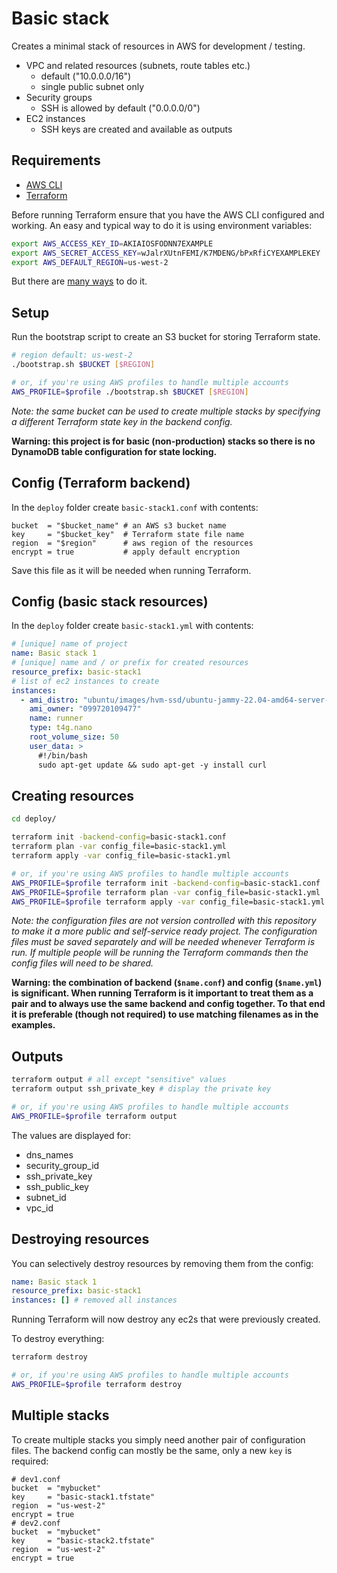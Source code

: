 # Basic stack

Creates a minimal stack of resources in AWS for development / testing.

- VPC and related resources (subnets, route tables etc.)
  - default ("10.0.0.0/16")
  - single public subnet only
- Security groups
  - SSH is allowed by default ("0.0.0.0/0")
- EC2 instances
  - SSH keys are created and available as outputs

## Requirements

- [AWS CLI](https://docs.aws.amazon.com/cli/latest/userguide/getting-started-install.html)
- [Terraform](https://www.terraform.io/)

Before running Terraform ensure that you have the AWS CLI
configured and working. An easy and typical way to do it is
using environment variables:

```bash
export AWS_ACCESS_KEY_ID=AKIAIOSFODNN7EXAMPLE
export AWS_SECRET_ACCESS_KEY=wJalrXUtnFEMI/K7MDENG/bPxRfiCYEXAMPLEKEY
export AWS_DEFAULT_REGION=us-west-2
```

But there are [many ways](https://docs.aws.amazon.com/cli/latest/userguide/cli-chap-configure.html)
to do it.

## Setup

Run the bootstrap script to create an S3 bucket for storing
Terraform state.

```bash
# region default: us-west-2
./bootstrap.sh $BUCKET [$REGION]

# or, if you're using AWS profiles to handle multiple accounts
AWS_PROFILE=$profile ./bootstrap.sh $BUCKET [$REGION]
```

*Note: the same bucket can be used to create multiple stacks by
specifying a different Terraform state key in the backend config.*

**Warning: this project is for basic (non-production) stacks so
there is no DynamoDB table configuration for state locking.**

## Config (Terraform backend)

In the `deploy` folder create `basic-stack1.conf` with contents:

```hcl
bucket  = "$bucket_name" # an AWS s3 bucket name
key     = "$bucket_key"  # Terraform state file name
region  = "$region"      # aws region of the resources
encrypt = true           # apply default encryption
```

Save this file as it will be needed when running Terraform.

## Config (basic stack resources)

In the `deploy` folder create `basic-stack1.yml` with contents:

```yml
# [unique] name of project
name: Basic stack 1
# [unique] name and / or prefix for created resources
resource_prefix: basic-stack1
# list of ec2 instances to create
instances:
  - ami_distro: "ubuntu/images/hvm-ssd/ubuntu-jammy-22.04-amd64-server-*"
    ami_owner: "099720109477"
    name: runner
    type: t4g.nano
    root_volume_size: 50
    user_data: >
      #!/bin/bash
      sudo apt-get update && sudo apt-get -y install curl
```

## Creating resources

```bash
cd deploy/

terraform init -backend-config=basic-stack1.conf
terraform plan -var config_file=basic-stack1.yml
terraform apply -var config_file=basic-stack1.yml

# or, if you're using AWS profiles to handle multiple accounts
AWS_PROFILE=$profile terraform init -backend-config=basic-stack1.conf
AWS_PROFILE=$profile terraform plan -var config_file=basic-stack1.yml
AWS_PROFILE=$profile terraform apply -var config_file=basic-stack1.yml
```

*Note: the configuration files are not version controlled with this
repository to make it a more public and self-service ready project.
The configuration files must be saved separately and will be needed
whenever Terraform is run. If multiple people will be running the
Terraform commands then the config files will need to be shared.*

**Warning: the combination of backend (`$name.conf`) and config
(`$name.yml`) is significant. When running Terraform is it important
to treat them as a pair and to always use the same backend and config
together. To that end it is preferable (though not required) to use
matching filenames as in the examples.**

## Outputs

```bash
terraform output # all except "sensitive" values
terraform output ssh_private_key # display the private key

# or, if you're using AWS profiles to handle multiple accounts
AWS_PROFILE=$profile terraform output
```

The values are displayed for:

- dns_names
- security_group_id
- ssh_private_key
- ssh_public_key
- subnet_id
- vpc_id

## Destroying resources

You can selectively destroy resources by removing them from the config:

```yml
name: Basic stack 1
resource_prefix: basic-stack1
instances: [] # removed all instances
```

Running Terraform will now destroy any ec2s that were previously created.

To destroy everything:

```bash
terraform destroy

# or, if you're using AWS profiles to handle multiple accounts
AWS_PROFILE=$profile terraform destroy
```

## Multiple stacks

To create multiple stacks you simply need another pair of configuration
files. The backend config can mostly be the same, only a new `key` is
required:

```hcl
# dev1.conf
bucket  = "mybucket"
key     = "basic-stack1.tfstate"
region  = "us-west-2"
encrypt = true
# dev2.conf
bucket  = "mybucket"
key     = "basic-stack2.tfstate"
region  = "us-west-2"
encrypt = true
```
